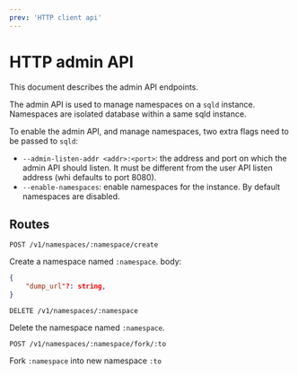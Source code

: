 ```yaml
---
prev: 'HTTP client api'
---
```


# HTTP admin API

This document describes the admin API endpoints.

The admin API is used to manage namespaces on a `sqld` instance. Namespaces are isolated database within a same sqld instance.

To enable the admin API, and manage namespaces, two extra flags need to be passed to `sqld`:
- `--admin-listen-addr <addr>:<port>`: the address and port on which the admin API should listen. It must be different from the user API listen address (whi defaults to port 8080).
- `--enable-namespaces`: enable namespaces for the instance. By default namespaces are disabled.

## Routes

```
POST /v1/namespaces/:namespace/create
```
Create a namespace named `:namespace`.
body:
```json
{
    "dump_url"?: string,
}
```

```
DELETE /v1/namespaces/:namespace
```

Delete the namespace named `:namespace`.

```
POST /v1/namespaces/:namespace/fork/:to
```
Fork `:namespace` into new namespace `:to`